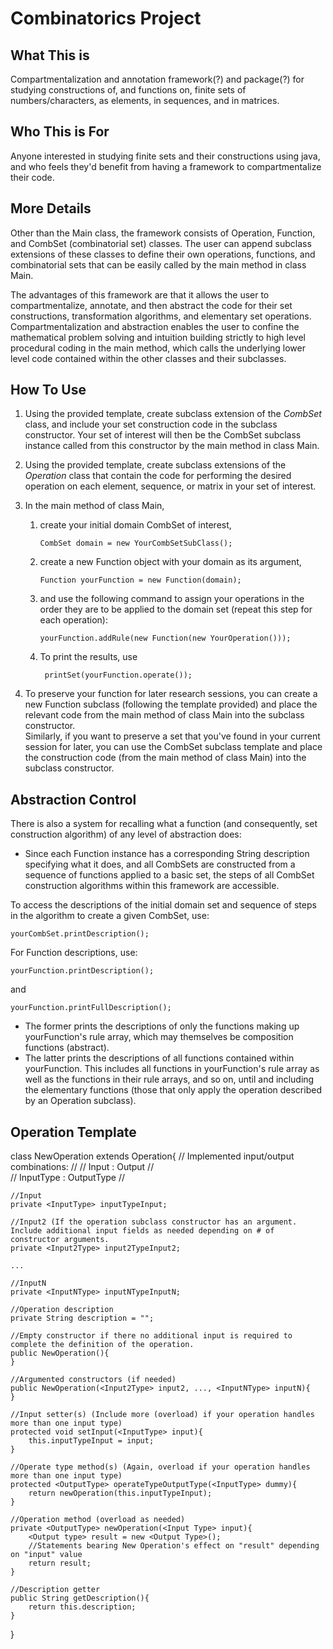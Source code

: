 # Combinatorics Project
## What This is
Compartmentalization and annotation framework(?) and package(?) for studying constructions of, and functions on, finite sets of numbers/characters, as elements, in sequences, and in matrices.

## Who This is For
Anyone interested in studying finite sets and their constructions using java, and who feels they'd benefit from having a framework to compartmentalize their code.

## More Details
Other than the Main class, the framework consists of Operation, Function, and CombSet (combinatorial set) classes.  The user can append subclass extensions of these classes to define their own operations, functions, and combinatorial sets that can be easily called by the main method in class Main.

The advantages of this framework are that it allows the user to compartmentalize, annotate, and then abstract the code for their set constructions, transformation algorithms, and elementary set operations.
Compartmentalization and abstraction enables the user to confine the mathematical problem solving and intuition building strictly to high level procedural coding in the main method, which calls the underlying lower level code contained within the other classes and their subclasses.


## How To Use
1.	Using the provided template, create subclass extension of the *CombSet* class, and include your set construction code in the subclass constructor.  Your set of interest will then be the CombSet subclass instance called from this constructor by the main method in class Main.

2.	Using the provided template, create subclass extensions of the *Operation* class that contain the code for performing the desired operation on each element, sequence, or matrix in your set of interest.

3.	In the main method of class Main, 
	1.	create your initial domain CombSet of interest, 

			CombSet domain = new YourCombSetSubClass();

	2.	create a new Function object with your domain as its argument, 

			Function yourFunction = new Function(domain);

	3.	and use the following command to assign your operations in the order they are to be applied to the domain set (repeat this step for each operation):

			yourFunction.addRule(new Function(new YourOperation())); 

	4. To print the results, use

			printSet(yourFunction.operate());

4.	To preserve your function for later research sessions, you can create a new Function subclass (following the template provided) and place the relevant code from the main method of class Main into the subclass constructor.  
	Similarly, if you want to preserve a set that you've found in your current session for later, you can use the CombSet subclass template and place the construction code (from the main method of class Main) into the subclass constructor.

## Abstraction Control

There is also a system for recalling what a function (and consequently, set construction algorithm) of any level of abstraction does:
+	Since each Function instance has a corresponding String description specifying what it does, and all CombSets are constructed from a sequence of functions applied to a basic set, the steps of all CombSet construction algorithms within this framework are accessible.

To access the descriptions of the initial domain set and sequence of steps in the algorithm to create a given CombSet, use:

	yourCombSet.printDescription();

For Function descriptions, use:

	yourFunction.printDescription();

and

	yourFunction.printFullDescription();

+	The former prints the descriptions of only the functions making up yourFunction's rule array, which may themselves be composition functions (abstract).
+	The latter prints the descriptions of all functions contained within yourFunction.  This includes all functions in yourFunction's rule array as well as the functions in their rule arrays, and so on, until and including the elementary functions (those that only apply the operation described by an Operation subclass).


## Operation Template

class NewOperation extends Operation{
	 //	Implemented input/output combinations:
	 // 
	 // Input : Output
	 // 			
	 // InputType : OutputType
	 // 				
	 
	//Input
	private <InputType> inputTypeInput;
	
	//Input2 (If the operation subclass constructor has an argument.  Include additional input fields as needed depending on # of constructor arguments.
	private <Input2Type> input2TypeInput2;
	
	...
	
	//InputN
	private <InputNType> inputNTypeInputN;
	
	//Operation description
	private String description = "";
	
	//Empty constructor if there no additional input is required to complete the definition of the operation.
	public NewOperation(){
	}
	
	//Argumented constructors (if needed)
	public NewOperation(<Input2Type> input2, ..., <InputNType> inputN){
	}
	
	//Input setter(s) (Include more (overload) if your operation handles more than one input type)
	protected void setInput(<InputType> input){
		this.inputTypeInput = input;
	}
	
	//Operate type method(s) (Again, overload if your operation handles more than one input type)
	protected <OutputType> operateTypeOutputType(<InputType> dummy){
		return newOperation(this.inputTypeInput);
	}
	
	//Operation method (overload as needed)
	private <OutputType> newOperation(<Input Type> input){
		<Output type> result = new <Output Type>();
		//Statements bearing New Operation's effect on "result" depending on "input" value
		return result;
	}
	
	//Description getter
	public String getDescription(){
		return this.description;
	}
}
